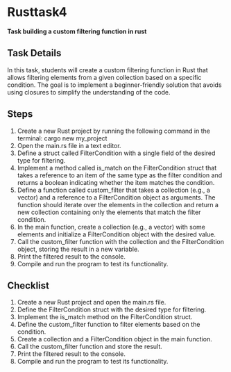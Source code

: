 # Rusttask4
**Task building a custom filtering function in rust**

## Task Details
In this task, students will create a custom filtering function in Rust that allows filtering elements from a given collection based on a specific condition. The goal is to implement a beginner-friendly solution that avoids using closures to simplify the understanding of the code.

## Steps
1. Create a new Rust project by running the following command in the terminal:
cargo new my_project
2. Open the main.rs file in a text editor.
3. Define a struct called FilterCondition with a single field of the desired type for filtering.
4. Implement a method called is_match on the FilterCondition struct that takes a reference to an item of the same type as the filter condition and returns a boolean indicating whether the item matches the condition.
5. Define a function called custom_filter that takes a collection (e.g., a vector) and a reference to a FilterCondition object as arguments. The function should iterate over the elements in the collection and return a new collection containing only the elements that match the filter condition.
6. In the main function, create a collection (e.g., a vector) with some elements and initialize a FilterCondition object with the desired value.
7. Call the custom_filter function with the collection and the FilterCondition object, storing the result in a new variable.
8. Print the filtered result to the console.
9. Compile and run the program to test its functionality.

## Checklist
1. Create a new Rust project and open the main.rs file.
2. Define the FilterCondition struct with the desired type for filtering.
3. Implement the is_match method on the FilterCondition struct.
4. Define the custom_filter function to filter elements based on the condition.
5. Create a collection and a FilterCondition object in the main function.
6. Call the custom_filter function and store the result.
7. Print the filtered result to the console.
8. Compile and run the program to test its functionality.
